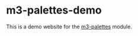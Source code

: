 # m3-palettes-demo

This is a demo website for the [m3-palettes](https://github.com/samneisewander/m3-palettes) module.